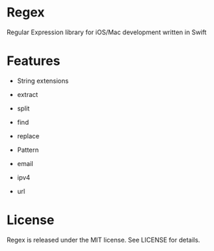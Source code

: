 # Regex
Regular Expression library for iOS/Mac development written in Swift

# Features
* String extensions
 * extract
 * split
 * find
 * replace
 
* Pattern
 * email
 * ipv4
 * url

# License
Regex is released under the MIT license. See LICENSE for details.